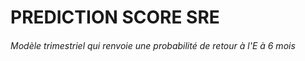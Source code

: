# PREDICTION SCORE SRE

###### Modèle trimestriel qui renvoie une probabilité de retour à l'E à 6 mois
